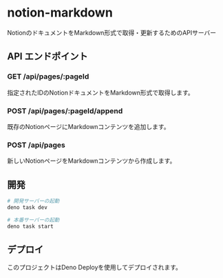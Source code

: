 # notion-markdown

NotionのドキュメントをMarkdown形式で取得・更新するためのAPIサーバー

## API エンドポイント

### GET /api/pages/:pageId
指定されたIDのNotionドキュメントをMarkdown形式で取得します。

### POST /api/pages/:pageId/append
既存のNotionページにMarkdownコンテンツを追加します。

### POST /api/pages
新しいNotionページをMarkdownコンテンツから作成します。

## 開発

```bash
# 開発サーバーの起動
deno task dev

# 本番サーバーの起動
deno task start
```

## デプロイ

このプロジェクトはDeno Deployを使用してデプロイされます。
